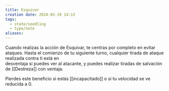 ```yaml
---
title: Esquivar
creation date: 2024-02-19 14:13
tags:
  - state/seedling
  - type/note
aliases:
---
```

Cuando realizas la acción de Esquivar, te centras por completo en evitar ataques. Hasta el comienzo de tu siguiente turno, cualquier tirada de ataque realizada contra ti está en  
desventaja si puedes ver al atacante, y puedes realizar tiradas de salvación de [[Destreza]] con ventaja. 

Pierdes este beneficio si estás [[incapacitado]] o si tu velocidad se ve reducida a 0.  
